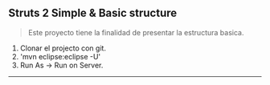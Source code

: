 ## Struts 2 Simple & Basic structure #

>Este proyecto tiene la finalidad de presentar la estructura basica.

1. Clonar el projecto con git.
2. 'mvn eclipse:eclipse -U'
3. Run As -> Run on Server.

***

